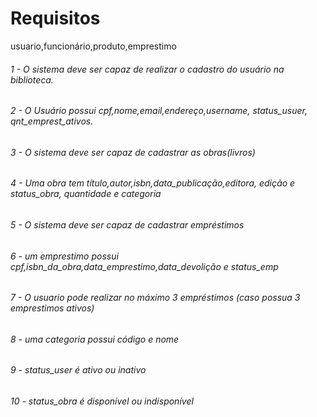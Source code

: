 # Requisitos

usuario,funcionário,produto,emprestimo

###### 1 - O sistema deve ser capaz de realizar o cadastro do usuário na biblioteca.
###### 2 - O Usuário possui cpf,nome,email,endereço,username, status_usuer, qnt_emprest_ativos.
###### 3 - O sistema deve ser capaz de cadastrar as obras(livros)
###### 4 - Uma obra tem título,autor,isbn,data_publicação,editora, edição e status_obra, quantidade e categoria
###### 5 - O sistema deve ser capaz de cadastrar empréstimos
###### 6 - um emprestimo possui cpf,isbn_da_obra,data_emprestimo,data_devolição e status_emp
###### 7 - O usuario pode  realizar no máximo 3 empréstimos (caso possua 3 emprestimos ativos)
###### 8 - uma categoria possui código e nome
###### 9 - status_user é ativo ou inativo 
###### 10 - status_obra é disponível ou indisponível  